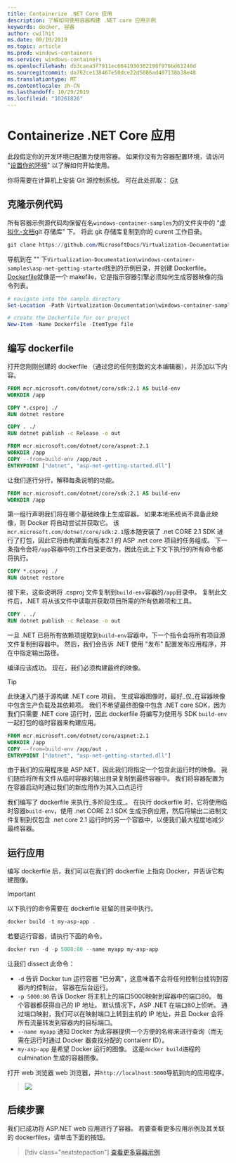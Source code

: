 ```yaml
---
title: Containerize .NET Core 应用
description: 了解如何使用容器构建 .NET core 应用示例
keywords: docker, 容器
author: cwilhit
ms.date: 09/10/2019
ms.topic: article
ms.prod: windows-containers
ms.service: windows-containers
ms.openlocfilehash: db3caea3f7911ec6641930302198f976bd61240d
ms.sourcegitcommit: da762ce138467e50dce22d5086ad407138b38e48
ms.translationtype: MT
ms.contentlocale: zh-CN
ms.lasthandoff: 10/29/2019
ms.locfileid: "10261826"
---
```

# <a name="containerize-a-net-core-app"></a>Containerize .NET Core 应用

此段假定你的开发环境已配置为使用容器。 如果你没有为容器配置环境，请访问 "[设置你的环境](./set-up-environment.md)" 以了解如何开始使用。

你将需要在计算机上安装 Git 源控制系统。 可在此处抓取： [Git](https://git-scm.com/download)

## <a name="clone-the-sample-code"></a>克隆示例代码

所有容器示例源代码均保留在名`windows-container-samples`为的文件夹中的 "[虚拟化-文档](https://github.com/MicrosoftDocs/Virtualization-Documentation)git 存储库" 下。 将此 git 存储库复制到你的 curent 工作目录。

```Powershell
git clone https://github.com/MicrosoftDocs/Virtualization-Documentation.git
```

导航到在 "" 下`Virtualization-Documentation\windows-container-samples\asp-net-getting-started`找到的示例目录，并创建 Dockerfile。 [Dockerfile](https://docs.docker.com/engine/reference/builder/)就像是一个 makefile，它是指示容器引擎必须如何生成容器映像的指令列表。

```Powershell
# navigate into the sample directory
Set-Location -Path Virtualization-Documentation\windows-container-samples\asp-net-getting-started

# create the Dockerfile for our project
New-Item -Name Dockerfile -ItemType file
```

## <a name="write-the-dockerfile"></a>编写 dockerfile

打开您刚刚创建的 dockerfile （通过您的任何别致的文本编辑器），并添加以下内容。

```Dockerfile
FROM mcr.microsoft.com/dotnet/core/sdk:2.1 AS build-env
WORKDIR /app

COPY *.csproj ./
RUN dotnet restore

COPY . ./
RUN dotnet publish -c Release -o out

FROM mcr.microsoft.com/dotnet/core/aspnet:2.1
WORKDIR /app
COPY --from=build-env /app/out .
ENTRYPOINT ["dotnet", "asp-net-getting-started.dll"]
```

让我们逐行分行，解释每条说明的功能。

```Dockerfile
FROM mcr.microsoft.com/dotnet/core/sdk:2.1 AS build-env
WORKDIR /app
```

第一组行声明我们将在哪个基础映像上生成容器。 如果本地系统尚不具备此映像，则 Docker 将自动尝试并获取它。 该`mcr.microsoft.com/dotnet/core/sdk:2.1`版本随安装了 .net CORE 2.1 SDK 进行了打包，因此它将由构建面向版本2.1 的 ASP .net core 项目的任务组成。 下一条指令会将`/app`容器中的工作目录更改为，因此在此上下文下执行的所有命令都将执行。

```Dockerfile
COPY *.csproj ./
RUN dotnet restore
```

接下来，这些说明将 .csproj 文件复制到`build-env`容器的`/app`目录中。 复制此文件后，.NET 将从该文件中读取并获取项目所需的所有依赖项和工具。

```Dockerfile
COPY . ./
RUN dotnet publish -c Release -o out
```

一旦 .NET 已将所有依赖项提取到`build-env`容器中，下一个指令会将所有项目源文件复制到容器中。 然后，我们会告诉 .NET 使用 "发布" 配置发布应用程序，并在中指定输出路径。

编译应该成功。 现在，我们必须构建最终的映像。 

> [!TIP]
> 此快速入门基于源构建 .NET core 项目。 生成容器图像时，最好_仅_在容器映像中包含生产负载及其依赖项。 我们不希望最终图像中包含 .NET core SDK，因为我们只需要 .NET core 运行时，因此 dockerfile 将编写为使用与 SDK `build-env`一起打包的临时容器来构建应用。

```Dockerfile
FROM mcr.microsoft.com/dotnet/core/aspnet:2.1
WORKDIR /app
COPY --from=build-env /app/out .
ENTRYPOINT ["dotnet", "asp-net-getting-started.dll"]
```

由于我们的应用程序是 ASP.NET，因此我们将指定一个包含此运行时的映像。 我们随后将所有文件从临时容器的输出目录复制到最终容器中。 我们将容器配置为在容器启动时通过我们的新应用作为其入口点运行

我们编写了 dockerfile 来执行_多阶段生成_。 在执行 dockerfile 时，它将使用临时容器`build-env`，使用 .net CORE 2.1 SDK 生成示例应用，然后将输出二进制文件复制到仅包含 .net core 2.1 运行时的另一个容器中，以便我们最大程度地减少最终容器。

## <a name="run-the-app"></a>运行应用

编写 dockerfile 后，我们可以在我们的 dockerfile 上指向 Docker，并告诉它构建图像。 

>[!IMPORTANT]
>以下执行的命令需要在 dockerfile 驻留的目录中执行。

```Powershell
docker build -t my-asp-app .
```

若要运行容器，请执行下面的命令。

```Powershell
docker run -d -p 5000:80 --name myapp my-asp-app
```

让我们 dissect 此命令：

* `-d` 告诉 Docker tun 运行容器 "已分离"，这意味着不会将任何控制台挂钩到容器内的控制台。 容器在后台运行。 
* `-p 5000:80` 告诉 Docker 将主机上的端口5000映射到容器中的端口80。 每个容器都获得自己的 IP 地址。 默认情况下，ASP .NET 在端口80上侦听。 通过端口映射，我们可以在映射端口上转到主机的 IP 地址，并且 Docker 会将所有流量转发到容器内的目标端口。
* `--name myapp` 通知 Docker 为此容器提供一个方便的名称来进行查询（而无需在运行时通过 Docker 器查找分配的 contaienr ID）。
* `my-asp-app` 是希望 Docker 运行的图像。 这是`docker build`进程的 culmination 生成的容器图像。

打开 web 浏览器 web 浏览器，并`http://localhost:5000`导航到向的应用程序。

>![](media/SampleAppScreenshot.png)

## <a name="next-steps"></a>后续步骤

我们已成功将 ASP.NET web 应用进行了容器。 若要查看更多应用示例及其关联的 dockerfiles，请单击下面的按钮。

> [!div class="nextstepaction"]
> [查看更多容器示例](../samples.md)
